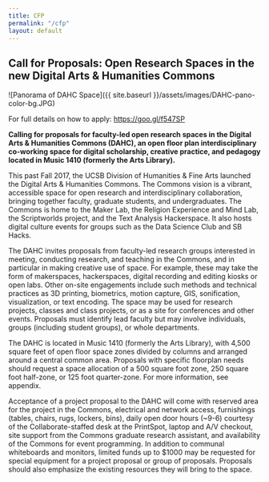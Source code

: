 ```yaml
---
title: CFP
permalink: "/cfp"
layout: default
---
```


## Call for Proposals: Open Research Spaces in the new Digital Arts & Humanities Commons

![Panorama of DAHC Space]({{ site.baseurl }}/assets/images/DAHC-pano-color-bg.JPG)

For full details on how to apply: <https://goo.gl/f547SP>

**Calling for proposals for faculty-led open research spaces in the Digital Arts & Humanities Commons (DAHC), an open floor plan interdisciplinary co-working space for digital scholarship, creative practice, and pedagogy located in Music 1410 (formerly the Arts Library).**

This past Fall 2017, the UCSB Division of Humanities & Fine Arts launched the Digital Arts & Humanities Commons. The Commons vision is a vibrant, accessible space for open research and interdisciplinary collaboration, bringing together faculty, graduate students, and undergraduates. The Commons is home to the Maker Lab, the Religion Experience and Mind Lab, the Scriptworlds project, and the Text Analysis Hackerspace. It also hosts digital culture events for groups such as the Data Science Club and SB Hacks.

The DAHC invites proposals from faculty-led research groups interested in meeting, conducting research, and teaching in the Commons, and in particular in making creative use of space. For example, these may take the form of makerspaces, hackerspaces, digital recording and editing kiosks or open labs. Other on-site engagements include such methods and technical practices as 3D printing, biometrics, motion capture, GIS, sonification, visualization, or text encoding. The space may be used for research projects, classes and class projects, or as a site for conferences and other events. Proposals must identify lead faculty but may involve individuals, groups (including student groups), or whole departments.

The DAHC is located in Music 1410 (formerly the Arts Library), with 4,500 square feet of open floor space zones divided by columns and arranged around a central common area. Proposals with specific floorplan needs should request a space allocation of a 500 square foot zone, 250 square foot half-zone, or 125 foot quarter-zone. For more information, see appendix.

Acceptance of a project proposal to the DAHC will come with reserved area for the project in the Commons, electrical and network access, furnishings (tables, chairs, rugs, lockers, bins), daily open door hours (~9-6) courtesy of the Collaborate-staffed desk at the PrintSpot, laptop and A/V checkout, site support from the Commons graduate research assistant, and availability of the Commons for event programming. In addition to communal whiteboards and monitors, limited funds up to $1000 may be requested for special equipment for a project proposal or group of proposals. Proposals should also emphasize the existing resources they will bring to the space.

